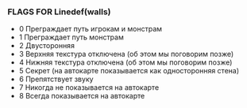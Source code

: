 ### FLAGS FOR Linedef(walls)
- 0	Преграждает путь игрокам и монстрам
- 1	Преграждает путь монстрам
- 2	Двусторонняя
- 3	Верхняя текстура отключена (об этом мы поговорим позже)
- 4	Нижняя текстура отключена (об этом мы поговорим позже)
- 5	Секрет (на автокарте показывается как односторонняя стена)
- 6	Препятствует звуку
- 7	Никогда не показывается на автокарте
- 8	Всегда показывается на автокарте